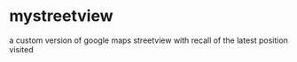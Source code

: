 # mystreetview
a custom version of google maps streetview with recall of the latest position visited
